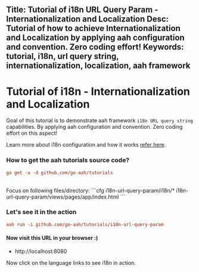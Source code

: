 Title: Tutorial of i18n URL Query Param - Internationalization and Localization
Desc: Tutorial of how to achieve Internationalization and Localization by applying aah configuration and convention. Zero coding effort!
Keywords: tutorial, i18n, url query string, internationalization, localization, aah framework
---
# Tutorial of i18n - Internationalization and Localization

Goal of this tutorial is to demonstrate aah framework `i18n URL query string` capabilities. By applying aah configuration and convention. Zero coding effort on this aspect!

Learn more about i18n configuration and how it works [refer here](/i18n.html).

### How to get the aah tutorials source code?

```cfg
go get -u -d github.com/go-aah/tutorials
```

<br>
Focus on following files/directory:
```cfg
  i18n-url-query-param/i18n/*
  i18n-url-query-param/views/pages/app/index.html
```

### Let's see it in the action

```cfg
aah run -i github.com/go-aah/tutorials/i18n-url-query-param
```

#### Now visit this URL in your browser :)

  * http://localhost:8080

Now click on the language links to see i18n in action.

<br><br>
